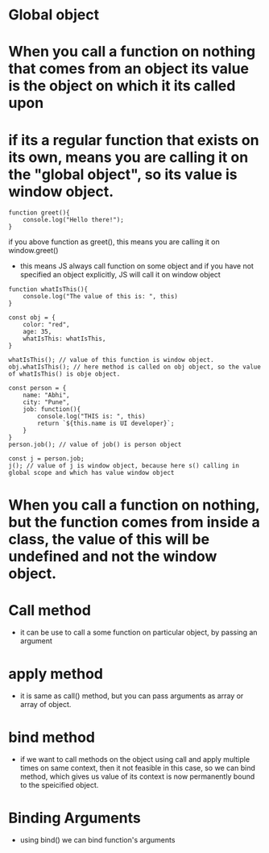 # Global object
# When you call a function on nothing that comes from an object its value is the object on which it its called upon  
# if its a regular function that exists on its own, means you are calling it on the "global object", so its value is window object.

```
function greet(){
    console.log("Hello there!");
}

```
if you above function as greet(), this means you are calling it on window.greet()
- this means JS always call function on some object and if you have not specified an object explicitly, JS will call it on window object

```
function whatIsThis(){
    console.log("The value of this is: ", this)
}

const obj = {
    color: "red",
    age: 35,
    whatIsThis: whatIsThis,
}

whatIsThis(); // value of this function is window object.
obj.whatIsThis(); // here method is called on obj object, so the value of whatIsThis() is obje object.

const person = {
    name: "Abhi",
    city: "Pune",
    job: function(){
        console.log("THIS is: ", this)
        return `${this.name is UI developer}`;
    }
}
person.job(); // value of job() is person object

const j = person.job;
j(); // value of j is window object, because here s() calling in global scope and which has value window object 

```

# When you call a function on nothing, but the function comes from inside a class, the value of this will be undefined and not the window object.

# Call method
- it can be use to call a some function on particular object, by passing an argument

# apply method
- it is same as call() method, but you can pass arguments as array or array of object.

# bind method
- if we want to call methods on the object using call and apply multiple times on same context, then it not feasible in this case, so we can bind method, which gives us value of its context is now permanently bound to the speicified object.

# Binding Arguments
- using bind() we can bind function's arguments